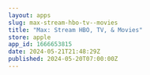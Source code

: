 ```yaml
---
layout: apps
slug: max-stream-hbo-tv--movies
title: "Max: Stream HBO, TV, & Movies"
store: apple
app_id: 1666653815
date: 2024-05-21T21:48:29Z
published: 2024-05-20T07:00:00Z
---
```

